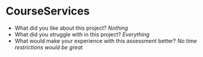 # CourseServices

- What did you like about this project? _Nothing_
- What did you struggle with in this project? _Everything_
- What would make your experience with this assessment better? _No time restrictions would be great_
